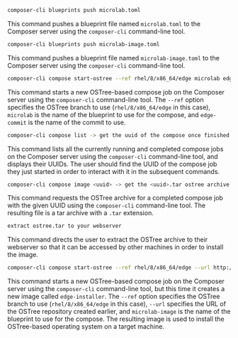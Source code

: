 ```bash
composer-cli blueprints push microlab.toml

```
This command pushes a blueprint file named `microlab.toml` to the Composer server using the `composer-cli` command-line tool.
```bash
composer-cli blueprints push microlab-image.toml

```
This command pushes a blueprint file named `microlab-image.toml` to the Composer server using the `composer-cli` command-line tool.
```bash
composer-cli compose start-ostree --ref rhel/8/x86_64/edge microlab edge-commit

```
This command starts a new OSTree-based compose job on the Composer server using the `composer-cli` command-line tool. The `--ref` option specifies the OSTree branch to use (`rhel/8/x86_64/edge` in this case), `microlab` is the name of the blueprint to use for the compose, and `edge-commit` is the name of the commit to use.
```bash
composer-cli compose list -> get the uuid of the compose once finished

```
This command lists all the currently running and completed compose jobs on the Composer server using the `composer-cli` command-line tool, and displays their UUIDs. The user should find the UUID of the compose job they just started in order to interact with it in the subsequent commands.
```bash
composer-cli compose image <uuid> -> get the <uuid>.tar ostree archive

```
This command requests the OSTree archive for a completed compose job with the given UUID using the `composer-cli` command-line tool. The resulting file is a tar archive with a `.tar` extension.
```bash
extract ostree.tar to your webserver

```
This command directs the user to extract the OSTree archive to their webserver so that it can be accessed by other machines in order to install the image.
```bash
composer-cli compose start-ostree --ref rhel/8/x86_64/edge --url http://<your webserver>/repo/ microlab-image edge-installer

```
This command starts a new OSTree-based compose job on the Composer server using the `composer-cli` command-line tool, but this time it creates a new image called `edge-installer`. The `--ref` option specifies the OSTree branch to use (`rhel/8/x86_64/edge` in this case), `--url` specifies the URL of the OSTree repository created earlier, and `microlab-image` is the name of the blueprint to use for the compose. The resulting image is used to install the OSTree-based operating system on a target machine.

